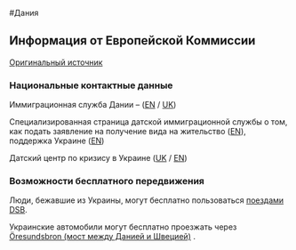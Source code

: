 #Дания

## Информация от Европейской Коммиссии

[Оригинальный источник](https://ec.europa.eu/info/strategy/priorities-2019-2024/stronger-europe-world/eu-solidarity-ukraine/eu-assistance-ukraine/information-people-fleeing-war-ukraine_ru)

### Национальные контактные данные

Иммиграционная служба Дании – ([EN](https://www.nyidanmark.dk/en-GB/Words-and-concepts/F%C3%A6lles/Information-to-Ukrainian-citizens) / [UK](https://www.nyidanmark.dk/de-DE/Words%20and%20Concepts%20Front%20Page/Shared/Information%20Ukraine))

Специализированная страница датской иммиграционной службы о том, как подать заявление на получение вида на жительство ([EN](https://www.nyidanmark.dk/en-GB/Words-and-concepts/F%C3%A6lles/Information-to-Ukrainian-citizens)), поддержка Украине ([EN](https://um.dk/en/danida/countries-and-regions/ukraine))

Датский центр по кризису в Украине ([UK](https://en.kriseinformation.dk/%d1%83%d0%ba%d1%80%d0%b0%d1%97%d0%bd%d1%81%d1%8c%d0%ba%d0%b8%d0%b9) / [EN](https://en.kriseinformation.dk/for-ukrainians))

### Возможности бесплатного передвижения

Люди, бежавшие из Украины, могут бесплатно пользоваться [поездами DSB](https://www.dsb.dk/eng-ukraine/).

Украинские автомобили могут бесплатно проезжать через [Öresundsbron (мост между Данией и Швецией)](https://news.cision.com/dk/oresundsbro-konsortiet/r/oresundsbron-hjaelper-flygtninge-fra-ukraine,c3516509) .